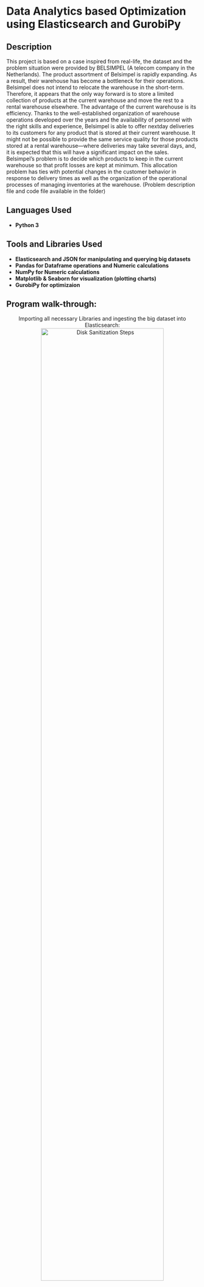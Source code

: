 
<h1>Data Analytics based Optimization using Elasticsearch and GurobiPy </h1>

<h2>Description</h2>
This project is based on a case inspired from real-life, the dataset and the problem situation were provided by BELSIMPEL (A telecom company in the Netherlands). The product assortment of Belsimpel is rapidly expanding. As a result, their warehouse has become a bottleneck for their operations. Belsimpel does not intend to relocate the warehouse in the short-term. Therefore, it appears that the only way forward is to store a limited collection of products at the current warehouse and move the rest to a rental warehouse elsewhere. The advantage of the current warehouse is its efficiency. Thanks to the well-established organization of warehouse operations developed over the years and the availability of personnel with the right skills and experience, Belsimpel is able to offer nextday deliveries to its customers for any product that is stored at their current warehouse. It might not be possible to provide the  same  service quality for those products stored at a rental  warehouse—where deliveries may take several days, and, it is expected that this will have a significant impact on the sales. 
Belsimpel’s problem is to decide which products to keep in the current warehouse so that profit losses are kept at minimum. This allocation problem has ties with potential changes in the customer behavior in 
response  to  delivery  times  as  well  as the  organization  of  the operational  processes  of  managing inventories at the warehouse. (Problem description file and code file available in the folder)
<br />


<h2>Languages Used</h2>

- <b>Python 3 </b> 

<h2>Tools and Libraries Used</h2>

- <b>Elasticsearch and JSON for manipulating and querying big datasets </b>
- <b>Pandas for Dataframe operations and Numeric calculations </b>
- <b>NumPy for Numeric calculations </b>
- <b>Matplotlib & Seaborn for visualization (plotting charts) </b>
- <b>GurobiPy for optimizaion </b>

<h2>Program walk-through:</h2>

<p align="center">
Importing all necessary Libraries and ingesting the big dataset into Elasticsearch: <br/>
<img src="https://i.imgur.com/dUvnCpk.png" height="80%" width="80%" alt="Disk Sanitization Steps"/>
<br />
<br />
Importing data after aggreagtion via json and storing final transformed data into a final dataframe:  <br/>
<img src="https://i.imgur.com/7fFMmFA.png" height="80%" width="80%" alt="Disk Sanitization Steps"/>
<img src="https://i.imgur.com/HobLI7u.png" height="80%" width="80%" alt="Disk Sanitization Steps"/>
<br />
<br />
Categorizing products based on profit margins and plotting histograms: <br/>
<img src="https://i.imgur.com/8D5gm2Q.png" height="80%" width="80%" alt="Disk Sanitization Steps"/>
<br />
<br />
Calculation of base-stock & number of boxes required and plotting correlation plot:  <br/>
<img src="https://i.imgur.com/QcJlumo.png" height="80%" width="80%" alt="Disk Sanitization Steps"/>
<br />
<br />
Identifying unique product couples based on correlation:  <br/>
<img src="https://i.imgur.com/CcmLu2v.png" height="80%" width="80%" alt="Disk Sanitization Steps"/>
<br />
<br />
Generating the final product list and allocating the products based on first method:  <br/>
<img src="https://i.imgur.com/bVXsmrF.png" height="80%" width="80%" alt="Disk Sanitization Steps"/>
<br />
<br />
Generating the final product list again and allocating the products based on second method:  <br/>
<img src="https://i.imgur.com/Kg73BUZ.png" height="80%" width="80%" alt="Disk Sanitization Steps"/>
<br />
<br />
 Allocating the products based on third method (Optimization - Knapsack problem):  <br/>
<img src="https://i.imgur.com/27wYPJi.png" height="80%" width="80%" alt="Disk Sanitization Steps"/>
<br />

</p>

<!--
 ```diff
- text in red
+ text in green
! text in orange
# text in gray
@@ text in purple (and bold)@@
```
--!>
